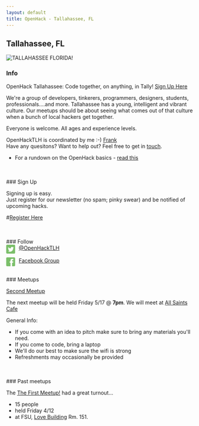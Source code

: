 ```yaml
---
layout: default
title: OpenHack - Tallahassee, FL
---
```


## Tallahassee, FL

![TALLAHASSEE FLORIDA!](http://www.talgov.com/Uploads/Public/sldr_pln_wayfinding.png)

### Info
OpenHack Tallahassee: Code together, on anything, in Tally! [Sign Up Here](http://cuttlesoft.us2.list-manage1.com/subscribe?u=0a9c4e6d98c40fc427b9fcf80&id=9edcb2c6c8)

We're a group of developers, tinkerers, programmers, designers, students, professionals....and more. Tallahassee has a young, intelligent and vibrant culture.
Our meetups should be about seeing what comes out of that culture when a bunch of local hackers get together.

Everyone is welcome. All ages and experience levels.

OpenHackTLH is coordinated by me :-) [Frank](http://about.me/frankv) <br />
Have any quesitons? Want to help out? Feel free to get in [touch](mailto:fvalcarcel@me.com).


* For a rundown on the OpenHack basics - [read this](/#the_basics)

<br />
<br />
### Sign Up

Signing up is easy. <br /> Just register for our newsletter (no spam; pinky swear) and be notified of upcoming hacks.<br />

#[Register Here](http://cuttlesoft.us2.list-manage1.com/subscribe?u=0a9c4e6d98c40fc427b9fcf80&id=9edcb2c6c8)

     
<br />
<br />
### Follow

<br />
<a href="http://www.twitter.com/openhacktlh"><img src="images/twitter-3-512.png" width="24px" align="left" style="padding-right: 10px;">@OpenHackTLH </a>
<br />
<br />
<a href="https://www.facebook.com/groups/620761451272641/"><img src="images/facebook-3-512.png" width="24px" align="left" style="padding-right: 10px;">Facebook Group </a>


<br />
<br />
<br />
### Meetups

[Second Meetup](https://www.facebook.com/events/160272727477368/)

The next meetup will be held Friday 5/17 @ **7pm**. We will meet at [All Saints Cafe](https://maps.google.com/maps?ie=UTF-8&q=all+saints+cafe&fb=1&gl=us&hq=all+saints+cafe&hnear=0x88ec8a5187124b53:0xebee077ad4fdb1f8,Tallahassee,+FL&cid=0,0,16955220979110652242&ei=AxiVUfOyCYTM9gTjs4DgCA&ved=0CLQBEPwSMAA)


General Info:
* If you come with an idea to pitch make sure to bring any materials you'll need.
* If you come to code, bring a laptop
* We'll do our best to make sure the wifi is strong
* Refreshments may occasionally be provided

<br />
<br />
### Past meetups

The [The First Meetup!](https://www.facebook.com/events/111510852352810/) had a great turnout...<br /> 
* 15 people 
* held Friday 4/12
* at FSU, [Love Building](http://map.campus.fsu.edu/index.aspx?LOV) Rm. 151.


